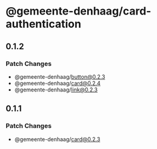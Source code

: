 # @gemeente-denhaag/card-authentication

## 0.1.2

### Patch Changes

- @gemeente-denhaag/button@0.2.3
- @gemeente-denhaag/card@0.2.4
- @gemeente-denhaag/link@0.2.3

## 0.1.1

### Patch Changes

- @gemeente-denhaag/card@0.2.3
